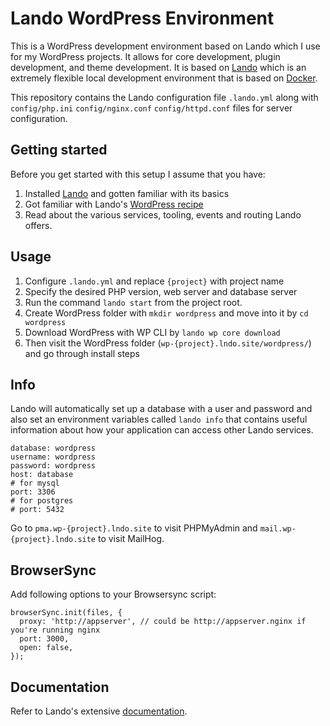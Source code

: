 # Lando WordPress Environment
This is a WordPress development environment based on Lando which I use for my WordPress projects. It allows for core development, plugin development, and theme development. 
It is based on [Lando](https://github.com/lando/lando) which is an extremely flexible local development environment that is based on [Docker](https://www.docker.com/).

This repository contains the Lando configuration file `.lando.yml` along with `config/php.ini` `config/nginx.conf` `config/httpd.conf` files for server configuration.

## Getting started
Before you get started with this setup I assume that you have:
1. Installed [Lando](https://github.com/lando/lando) and gotten familiar with its basics
1. Got familiar with Lando's [WordPress recipe](https://docs.lando.dev/config/wordpress.html)
1. Read about the various services, tooling, events and routing Lando offers.

## Usage  
1. Configure `.lando.yml`  and replace `{project}` with project name
1. Specify the desired PHP version, web server and database server
1. Run the command `lando start` from the project root.
1. Create WordPress folder with `mkdir wordpress` and move into it by `cd wordpress`
1. Download WordPress with WP CLI by `lando wp core download` 
1. Then visit the WordPress folder (`wp-{project}.lndo.site/wordpress/`) and go through install steps

## Info
Lando will automatically set up a database with a user and password and also set an environment variables called `lando info` that contains useful information about how your application can access other Lando services.
``` 
database: wordpress
username: wordpress
password: wordpress
host: database
# for mysql
port: 3306
# for postgres
# port: 5432
```
Go to `pma.wp-{project}.lndo.site` to visit PHPMyAdmin and `mail.wp-{project}.lndo.site` to visit MailHog.
## BrowserSync
 Add following options to your Browsersync script:
``` 
browserSync.init(files, {
  proxy: 'http://appserver', // could be http://appserver.nginx if you're running nginx
  port: 3000,
  open: false,
});
```

## Documentation
Refer to Lando's extensive [documentation](https://docs.lando.de).
